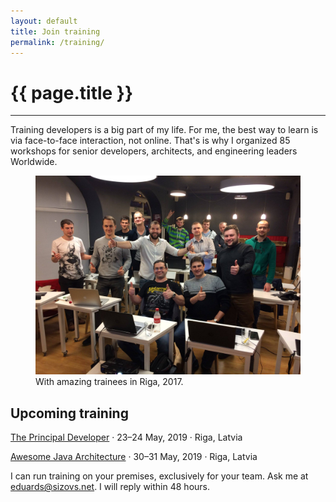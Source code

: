 ```yaml
---
layout: default
title: Join training
permalink: /training/
---
```


# {{ page.title }}
<hr>

Training developers is a big part of my life. For me, the best way to learn is via face-to-face interaction, not online. That's is why I organized 85 workshops for senior developers, architects, and engineering leaders Worldwide.

<figure>
<img src="/images/training.jpg">
<figcaption>With amazing trainees in Riga, 2017.</figcaption>
</figure>

## Upcoming training

[The Principal Developer](http://devchampions.com/training/the-principal-developer) · 23–24 May, 2019 · Riga, Latvia

[Awesome Java Architecture](https://devchampions.com/training/java/) · 30–31 May, 2019 · Riga, Latvia

I can run training on your premises, exclusively for your team. Ask me at [eduards@sizovs.net](mailto:eduards@sizovs.net). I will reply within 48 hours.
